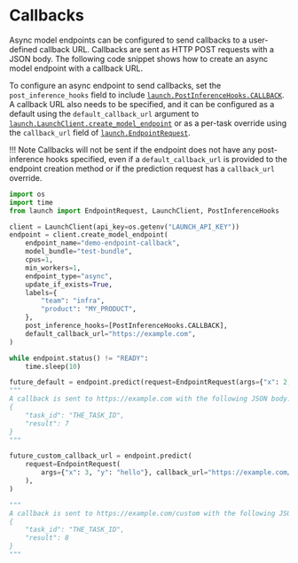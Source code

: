 # Callbacks

Async model endpoints can be configured to send callbacks to a user-defined
callback URL. Callbacks are sent as HTTP POST requests with a JSON body. The
following code snippet shows how to create an async model endpoint with a
callback URL.

To configure an async endpoint to send callbacks, set the `post_inference_hooks`
field to include
[`launch.PostInferenceHooks.CALLBACK`](/api/hooks/#launch.hooks.PostInferenceHooks).
A callback URL also needs to be specified, and it can be configured as a default
using the `default_callback_url` argument to
[`launch.LaunchClient.create_model_endpoint`](/api/client/#launch.LaunchClient.create_model_endpoint)
or as a per-task override using the `callback_url` field of
[`launch.EndpointRequest`](/api/model_endpoints/#launch.model_predictions.EndpointRequest).

!!! Note
    Callbacks will not be sent if the endpoint does not have any post-inference
    hooks specified, even if a `default_callback_url` is provided to the endpoint
    creation method or if the prediction request has a `callback_url` override.


```py title="Creating an Async Model Endpoint with a Callback URL"  hl_lines="16-17 32"
import os
import time
from launch import EndpointRequest, LaunchClient, PostInferenceHooks

client = LaunchClient(api_key=os.getenv("LAUNCH_API_KEY"))
endpoint = client.create_model_endpoint(
    endpoint_name="demo-endpoint-callback",
    model_bundle="test-bundle",
    cpus=1,
    min_workers=1,
    endpoint_type="async",
    update_if_exists=True,
    labels={
        "team": "infra",
        "product": "MY_PRODUCT",
    },
    post_inference_hooks=[PostInferenceHooks.CALLBACK],
    default_callback_url="https://example.com",
)

while endpoint.status() != "READY":
    time.sleep(10)

future_default = endpoint.predict(request=EndpointRequest(args={"x": 2, "y": "hello"}))
"""
A callback is sent to https://example.com with the following JSON body:
{
    "task_id": "THE_TASK_ID",
    "result": 7
}
"""

future_custom_callback_url = endpoint.predict(
    request=EndpointRequest(
        args={"x": 3, "y": "hello"}, callback_url="https://example.com/custom"
    ),
)

"""
A callback is sent to https://example.com/custom with the following JSON body:
{
    "task_id": "THE_TASK_ID",
    "result": 8
}
"""
```
